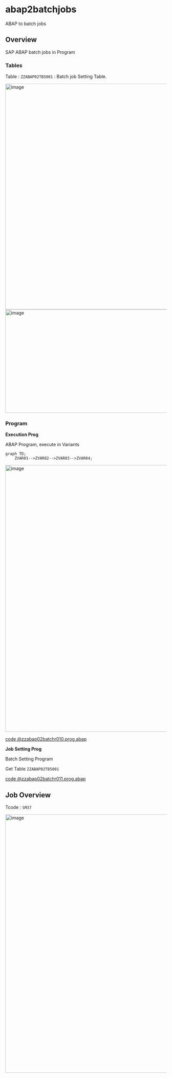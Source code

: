 # abap2batchjobs
ABAP to batch jobs


## Overview

SAP ABAP batch jobs in Program


### Tables 

Table : `ZZABAP02TB5001` : Batch job Setting Table.


<img width="1652" height="705" alt="image" src="https://github.com/user-attachments/assets/fd639c69-9a84-4c2b-b3c7-5f91ab4b6f4c" />

<img width="1568" height="323" alt="image" src="https://github.com/user-attachments/assets/94ab79ea-3504-44b7-822c-98c5e53a7ee7" />



### Program

**Execution Prog**

ABAP Program, execute in Variants

```mermaid
graph TD;
    ZVAR01-->ZVAR02-->ZVAR03-->ZVAR04;
```

<img width="1652" height="833" alt="image" src="https://github.com/user-attachments/assets/b0c53c4c-211a-4d05-87ef-2eccff5824da" />

[code @zzabap02batchr010.prog.abap](/src/zzabap02batchr010.prog.abap)



**Job Setting Prog**

Batch Setting Program

Get Table `ZZABAP02TB5001`

[code @zzabap02batchr011.prog.abap](/src/zzabap02batchr011.prog.abap)

## Job Overview

Tcode : `SM37`

<img width="1895" height="807" alt="image" src="https://github.com/user-attachments/assets/c8aac393-f513-48e5-952d-360b53a5a2eb" />
